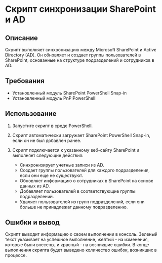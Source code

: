 # Скрипт синхронизации SharePoint и AD
## Описание
Скрипт выполняет синхронизацию между Microsoft SharePoint и Active Directory (AD). Он обновляет и создает группы пользователей в SharePoint, основанные на структуре подразделений и сотрудников в AD.

## Требования
- Установленный модуль SharePoint PowerShell Snap-in
- Установленный модуль PnP PowerShell

## Использование
1. Запустите скрипт в среде PowerShell.

2. Скрипт автоматически загружает SharePoint PowerShell Snap-in, если он не был добавлен ранее.

3. Скрипт подключается к указанному веб-сайту SharePoint и выполняет следующие действия:
    - Синхронизирует учетные записи из AD.
    - Создает группы пользователей для каждого подразделения, если они еще не существуют.
    - Обновляет информацию о сотрудниках в SharePoint на основе данных из AD.
    - Добавляет пользователей в соответствующие группы подразделений.
    - Удаляет пользователей из групп подразделений, если они больше не принадлежат данному подразделению.

## Ошибки и вывод
Скрипт выводит информацию о своем выполнении в консоль. Зеленый текст указывает на успешное выполнение, желтый - на изменения, которые были внесены, и красный - на возникшие ошибки. В конце выполнения скрипта будет выведено количество ошибок, возникших в процессе.